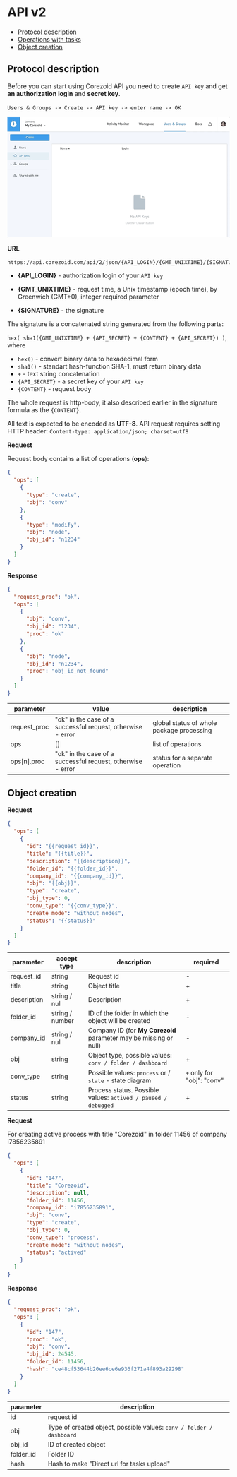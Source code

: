 # API v2

*   [Protocol description](#protocol-description)
*   [Operations with tasks](tasks.md)
*   [Object creation](#object-creation)

## Protocol description

Before you can start using Corezoid API you need to create `API key` and get **an authorization login** and **secret key**.

`Users & Groups -> Create -> API key -> enter name -> OK`

![](img/create_api_key.gif)


**URL**

```
https://api.corezoid.com/api/2/json/{API_LOGIN}/{GMT_UNIXTIME}/{SIGNATURE}
```

* **{API_LOGIN}** - authorization login of your `API key`

* **{GMT_UNIXTIME}** - request time, a Unix timestamp (epoch time), by Greenwich (GMT+0), integer required parameter

* **{SIGNATURE}** - the signature

The signature is a concatenated string generated from the following parts:

`hex( sha1({GMT_UNIXTIME} + {API_SECRET} + {CONTENT} + {API_SECRET}) )`, where

* `hex()` - convert binary data to hexadecimal form
* `sha1()` - standart hash-function SHA-1, must return binary data
* `+` -  text string concatenation
* `{API_SECRET}` - a secret key of your `API key`
* `{CONTENT}` - request body

The whole request is http-body, it also described earlier in the signature formula as the `{CONTENT}`.

All text is expected to be encoded as **UTF-8**.
API request requires setting HTTP header:
`Content-type: application/json; charset=utf8`

**Request**

Request body contains a list of operations (**ops**):

```json
{
  "ops": [
    {
      "type": "create",
      "obj": "conv"
    },
    {
      "type": "modify",
      "obj": "node",
      "obj_id": "n1234"
    }
  ]
}
```

**Response**

```json
{
  "request_proc": "ok",
  "ops": [
    {
      "obj": "conv",
      "obj_id": "1234",
      "proc": "ok"
    },
    {
      "obj": "node",
      "obj_id": "n1234",
      "proc": "obj_id_not_found"
    }
  ]
}
```

| parameter | value | description |
| --- | --- | --- |
| request_proc | "ok" in the case of a successful request, otherwise - error | global status of whole package processing |
| ops | [] | list of operations |
| ops[n].proc | "ok" in the case of a successful request, otherwise - error | status for a separate operation |


## Object creation

**Request**

```json
{
  "ops": [
    {
      "id": "{{request_id}}",
      "title": "{{title}}",
      "description": "{{description}}",
      "folder_id": "{{folder_id}}",
      "company_id": "{{company_id}}",
      "obj": "{{obj}}",
      "type": "create",
      "obj_type": 0,
      "conv_type": "{{conv_type}}",
      "create_mode": "without_nodes",
      "status": "{{status}}"
    }
  ]
}
```

| parameter | accept type | description | required |
| --- | --- | --- | --- |
| request_id | string | Request id | - |
| title | string | Object title | + |
| description | string  / null | Description | + |
| folder_id | string / number | ID of the folder in which the object will be created | - |
| company_id | string  / null | Company ID (for **My Corezoid** parameter may be missing or null) | - |
| obj | string | Object type, possible values: `conv / folder / dashboard` | + |
| conv_type | string | Possible values: `process` or / `state` - state diagram | `+` only for "obj": "conv" |
| status | string | Process status. Possible values: `actived / paused / debugged` | + |

**Request**

For creating active process with title "Corezoid" in folder 11456 of company i7856235891

```json
{
  "ops": [
    {
      "id": "147",
      "title": "Corezoid",
      "description": null,
      "folder_id": 11456,
      "company_id": "i7856235891",
      "obj": "conv",
      "type": "create",
      "obj_type": 0,
      "conv_type": "process",
      "create_mode": "without_nodes",
      "status": "actived"
    }
  ]
}
```

**Response**
```json
{
  "request_proc": "ok",
  "ops": [
    {
      "id": "147",
      "proc": "ok",
      "obj": "conv",
      "obj_id": 24545,
      "folder_id": 11456,
      "hash": "ce48cf53644b20ee6ce6e936f271a4f893a29298"
    }
  ]
}
```

| parameter | description |
| --- | --- |
| id | request id |
| obj | Type of created object, possible values: `conv / folder / dashboard` |
| obj_id | ID of created object |
| folder_id | Folder ID |
| hash | Hash to make "Direct url for tasks upload" |